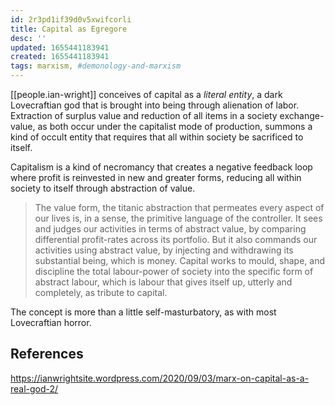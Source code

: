 ```yaml
---
id: 2r3pd1if39d0v5xwifcorli
title: Capital as Egregore
desc: ''
updated: 1655441183941
created: 1655441183941
tags: marxism, #demonology-and-marxism
---
```


[[people.ian-wright]] conceives of capital as a *literal entity*, a dark Lovecraftian god that is brought into being through alienation of labor. Extraction of surplus value and reduction of all items in a society exchange-value, as both occur under the capitalist mode of production, summons a kind of occult entity that requires that all within society be sacrificed to itself.

Capitalism is a kind of necromancy that creates a negative feedback loop where profit is reinvested in new and greater forms, reducing all within society to itself through abstraction of value.

> The value form, the titanic abstraction that permeates every aspect of our lives is, in a sense, the primitive language of the controller. It sees and judges our activities in terms of abstract value, by comparing differential profit-rates across its portfolio. But it also commands our activities using abstract value, by injecting and withdrawing its substantial being, which is money. Capital works to mould, shape, and discipline the total labour-power of society into the specific form of abstract labour, which is labour that gives itself up, utterly and completely, as tribute to capital.

The concept is more than a little self-masturbatory, as with most Lovecraftian horror.

## References
https://ianwrightsite.wordpress.com/2020/09/03/marx-on-capital-as-a-real-god-2/
